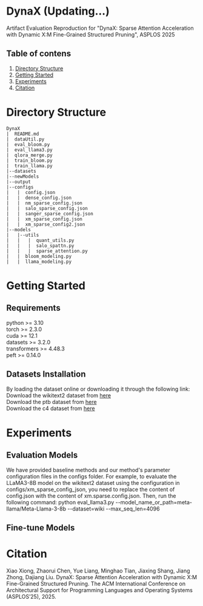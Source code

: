 # DynaX (Updating...)
Artifact Evaluation Reproduction for "DynaX: Sparse Attention Acceleration with Dynamic X:M Fine-Grained Structured Pruning", ASPLOS 2025

## Table of contens
1. [Directory Structure](#directory-structure)
2. [Getting Started](#getting-started)
3. [Experiments](#experiments)
4. [Citation](#citation)

# Directory Structure
```
DynaX     
|  README.md     
|  dataUtil.py  
|  eval_bloom.py 
|  eval_llama3.py 
|  qlora_merge.py
|  train_bloom.py 
|  train_llama.py
|--datasets
|--newModels     
|--output
|--configs
|   |  config.json
|   |  dense_config.json
|   |  nm_sparse_config.json
|   |  salo_sparse_config.json
|   |  sanger_sparse_config.json
|   |  xm_sparse_config.json
|   |  xm_sparse_config2.json 
|--models
|   |--utils
|   |   |  quant_utils.py
|   |   |  salo_spattn.py
|   |   |  sparse_attention.py
|   |  bloom_modeling.py
|   |  llama_modeling.py       
```

# Getting Started

## Requirements
python >= 3.10<br>
torch >= 2.3.0<br>
cuda >= 12.1<br>
datasets >= 3.2.0<br>
transformers >= 4.48.3<br>
peft >= 0.14.0

## Datasets Installation
By loading the dataset online or downloading it through the following link:<br>
Download the wikitext2 dataset from [here](https://huggingface.co/datasets/mindchain/wikitext2)<br>
Download the ptb dataset from [here](https://huggingface.co/datasets/ptb-text-only/ptb_text_only)<br>
Download the c4 dataset from [here](https://huggingface.co/datasets/allenai/c4)

# Experiments

## Evaluation Models
We have provided baseline methods and our method's parameter configuration files in the configs folder. For example, to evaluate the LLaMA3-8B model on the wikitext2 dataset using the configuration in configs/xm_sparse_config_json, you need to replace the content of config.json with the content of xm.sparse.config.json. Then, run the following command:
python eval_llama3.py --model_name_or_path=meta-llama/Meta-Llama-3-8b --dataset=wiki --max_seq_len=4096
## Fine-tune Models

# Citation
Xiao Xiong, Zhaorui Chen, Yue Liang, Minghao Tian, Jiaxing Shang, Jiang Zhong, Dajiang Liu. DynaX: Sparse Attention Acceleration with Dynamic X:M Fine-Grained Structured Pruning. The ACM International Conference on Architectural Support for Programming Languages and Operating Systems (ASPLOS’25), 2025.
